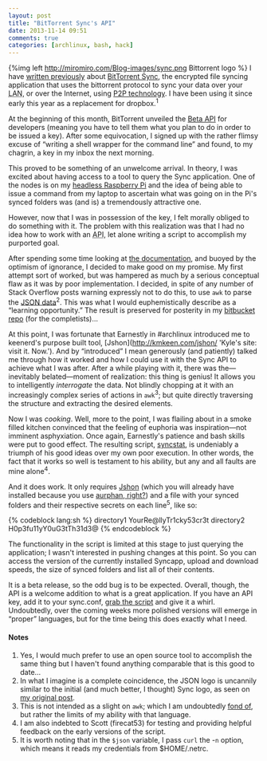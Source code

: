 ```yaml
---
layout: post
title: "BitTorrent Sync's API"
date: 2013-11-14 09:51
comments: true
categories: [archlinux, bash, hack]
---
```

{%img left http://miromiro.com/Blog-images/sync.png Bittorrent logo %}
I have 
[written previously](http://jasonwryan.com/blog/2013/03/16/sync/ 'Post on the Alpha release')
about 
[BitTorrent Sync](http://www.bittorrent.com/sync 'Sync webpage'), the encrypted
file syncing application that uses the bittorrent protocol to sync your data
over your <acronym title="Local Area Network">LAN</acronym>, or over the Internet,
using [P2P technology](https://en.wikipedia.org/wiki/Peer_to_peer 'Wikipedia page').
I have been using it since early this year as a replacement for
dropbox.<sup>1</sup>

At the beginning of this month, BitTorrent unveiled the 
[Beta API](http://blog.bittorrent.com/2013/11/05/bittorrent-sync-beta-api-now-available-to-developers/ 'Sync blog announcement')
for developers (meaning you have to tell them what you plan to do in order to
be issued a key). After some equivocation, I signed up with the rather flimsy
excuse of “writing a shell wrapper for the command line” and found, to my
chagrin, a key in my inbox the next morning. 

This proved to be something of an unwelcome arrival. In theory, I was excited
about having access to a tool to query the Sync application. One of the nodes is
on my 
[headless Raspberry Pi](http://jasonwryan.com/blog/2013/06/29/raspberry/ 'Post on setting up a torrent box') 
and the idea of being able to issue a command from my laptop to ascertain what
was going on in the Pi's synced folders was (and is) a tremendously attractive
one.

However, now that I was in
possession of the key, I felt morally obliged to do something with it. The
problem with this realization was that I had no idea how to work with an 
<acronym title="Application Program Interface">API</acronym>, let alone writing
a script to accomplish my purported goal.

After spending some time looking at 
[the documentation](http://www.bittorrent.com/sync/developers/api 'Such as it is…'),
and buoyed by the optimism of ignorance, I decided to make good on my promise.
My first attempt sort of worked, but was hampered as much by a serious
conceptual flaw as it was by poor implementation. I decided, in spite of any number
of Stack Overflow posts warning expressly not to do this, to use `awk` to parse
the [JSON data](http://www.json.org/ 'JSON homepage')<sup>2</sup>. This was what I would
euphemistically describe as a “learning opportunity.” The result is preserved
for posterity in my [bitbucket repo](https://bitbucket.org/jasonwryan/shiv/commits/16c9dee17f097e83fb325e303d867e6fda488992?at=default 'Bit of a trainwreck, but you have to start somewhere…')
(for the completists)…

At this point, I was fortunate that Earnestly in #archlinux introduced me to 
keenerd's purpose built tool, [Jshon](http://kmkeen.com/jshon/ 'Kyle's site: visit it. Now.').
And by “introduced” I mean generously (and patiently) talked me through how it
worked and how I could use it with the Sync API to achieve what I was after.
After a while playing with it, there was the—inevitably belated—moment of
realization: this thing is genius! It allows you to intelligently
*interrogate* the data. Not blindly chopping at it with an increasingly complex
series of actions in `awk`<sup>3</sup>; but quite directly traversing the structure and
extracting the desired elements. 

Now I was *cooking*. Well, more to the point, I was flailing about in a smoke
filled kitchen convinced that the feeling of euphoria was inspiration—not imminent
asphyxiation. Once again, Earnestly's patience and bash skills were put to good effect.
The resulting script, 
[syncstat](https://bitbucket.org/jasonwryan/shiv/src/tip/Scripts/syncstat 'In bitbucket'),
is undeniably a triumph of his good ideas over my own poor execution. In other
words, the fact that it works so well is testament to his ability, but any and
all faults are mine alone<sup>4</sup>.

And it does work. It only requires
[Jshon](https://www.archlinux.org/packages/?sort=&q=jshon 'Arch package db') 
(which you will already have installed because you use 
[aurphan, right?](http://jasonwryan.com/blog/2012/03/09/aurphan/ 'My post on this great utility')) 
and a file with your synced folders and their respective secrets on each line<sup>5</sup>, like so:

{% codeblock lang:sh %}
directory1 YourRe@llyTr1cky53cr3t
directory2 H0p3fu11yY0uG3tTh31d3@
{% endcodeblock %}

The functionality in the script is limited at this stage to just querying the
application; I wasn't interested in pushing changes at this point. So you can
access the version of the currently installed Syncapp, upload and download
speeds, the size of synced folders and list all of their contents.

It is a beta release, so the odd bug is to be expected. Overall, though, the API is 
a welcome addition to what is a great application. If you have an API key, add
it to your <span class="file">sync.conf</span>, 
[grab the script](https://bitbucket.org/jasonwryan/shiv/src/tip/Scripts/syncstat 'On bitbucket')
and give it a whirl. Undoubtedly, over the coming weeks more polished versions
will emerge in “proper” languages, but for the time being this does exactly what
I need.

#### Notes
1. Yes, I would much prefer to use an open source tool to accomplish the same
   thing but I haven't found anything comparable that is this good to date…
2. In what I imagine is a complete coincidence, the JSON logo is uncannily
   similar to the initial (and much better, I thought) Sync logo, as seen on
   [my original post](http://jasonwryan.com/blog/2013/03/16/sync/). 
3. This is not intended as a slight on `awk`; which I am undoubtedly
   [fond of](http://jasonwryan.com/blog/2013/09/15/awking/), but rather the
   limits of my ability with that language.
4. I am also indebted to Scott (firecat53) for testing and providing helpful
   feedback on the early versions of the script.
5. It is worth noting that in the `$json` variable, I pass `curl` the -`n` option, 
   which means it reads my credentials from <span class="file">$HOME/.netrc</span>.
